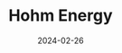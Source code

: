 ---  
layout: startup_page  
title: "Hohm Energy"  
id: "hohmenergy.co.za"  
permalink: "/hohmenergyhohmenergy.co.za02262024/"  
website: "https://www.hohmenergy.co.za/"  
funding_round: "Seed"  
funding_amount: "$8M"  
investors: "E3 Capital, 4DX Ventures, Breega, E4E Africa, TO.org, Tekton Ventures, Sunu Capital, Musha Ventures, Climate Capital Ventures"  
about: "Hohm Energy connects homeowners and businesses with accredited solar installers, product suppliers, and embedded solar finance through a proprietary software platform and marketplace. The startup streamlines the solar energy value chain, improving accessibility and mitigating challenges in South Africa's rooftop solar market. Its focus is on making rooftop solar more accessible, trusted, and affordable."  
markets: "Fintech, Cleantech, Renewable Energy"  
hq: "Johannesburg, Gauteng, South Africa"  
founded_year: "2021"  
linkedin: "https://za.linkedin.com/company/hohm-energy"  
twitter: "https://twitter.com/hohm_sa"  
instagram: ""  
facebook: "https://m.facebook.com/HohmEnergySA/?fref=mentions"  
crunchbase: "https://www.crunchbase.com/organization/hohm-energy"  
pitchbook: "https://pitchbook.com/profiles/company/496739-08"  

date_display: "26-Feb-2024"  
date: "2024-02-26"

# SEO Optimization  
meta_title: "Hohm Energy - Seed Funding ($8M)"  
meta_description: "Hohm Energy, Hohm Energy connects homeowners and businesses with accredited solar installers, product suppliers, and embedded solar finance through a proprietary s..."  
meta_keywords: "Hohm Energy, Fintech, Cleantech, Renewable Energy, Seed funding"  
canonical_url: "https://startup.projectstartups.com/hohmenergyhohmenergy.co.za02262024/"  
---